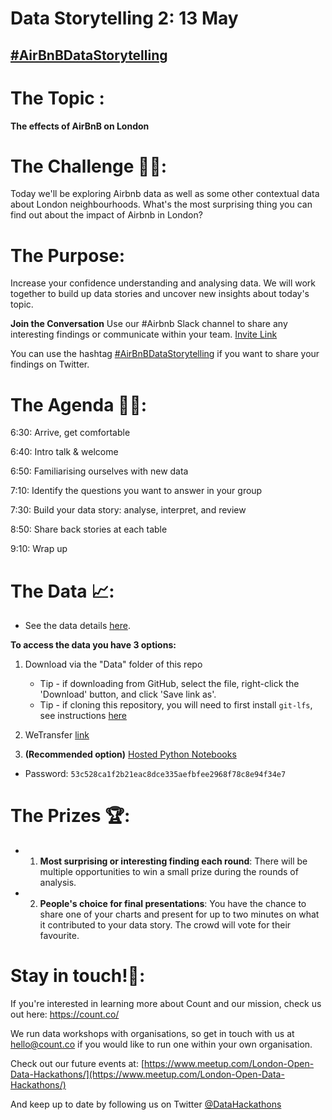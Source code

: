 # Data Storytelling 2: 13 May

## [#AirBnBDataStorytelling](https://twitter.com/DataHackathons?lang=en-gb/)

# The Topic :
**The effects of AirBnB on London** 

# The Challenge 👨‍💻:
Today we'll be exploring Airbnb data as well as some other contextual data about London neighbourhoods. What's the most surprising thing you can find out about the impact of Airbnb in London?

# The Purpose:
Increase your confidence understanding and analysing data. We will work together to build up data stories and uncover new insights about today's topic.
 
 
**Join the Conversation** Use our #Airbnb Slack channel to share any interesting findings or communicate within your team. 
[Invite Link](https://join.slack.com/t/opendatahackathons/shared_invite/enQtNTk4NDM0NjMyNjI3LTUwN2UwNTFjYTQ1ZDc5N2RiNDdkYWVhMzljNzJjOGEzY2ZmMzk2NDRjODYwNDE5YWZmNTdiMzdlZWUyM2YyZTI)

You can use the hashtag [#AirBnBDataStorytelling](https://twitter.com/DataHackathons?lang=en-gb/) if you want to share your findings on Twitter.

# The Agenda 👩‍🏫:

6:30: Arrive, get comfortable

6:40: Intro talk & welcome

6:50: Familiarising ourselves with new data

7:10: Identify the questions you want to answer in your group

7:30: Build your data story: analyse, interpret, and review

8:50: Share back stories at each table

9:10: Wrap up

# The Data 📈:
    
- See the data details [here](https://github.com/count/hackathons/blob/master/AirBnb/Data/README.md).
    
    
**To access the data you have 3 options:**

1. Download via the "Data" folder of this repo
    - Tip - if downloading from GitHub, select the file, right-click the 'Download' button, and click 'Save link as'.
    - Tip - if cloning this repository, you will need to first install `git-lfs`, see instructions [here](https://help.github.com/articles/installing-git-large-file-storage/)
    
2. WeTransfer [link](https://we.tl/t-bPQdr539SZ)

3. **(Recommended option)** [Hosted Python Notebooks](https://play.count.co/jupyter/tree/work/AirBnB)
  - Password: `53c528ca1f2b21eac8dce335aefbfee2968f78c8e94f34e7`

# The Prizes 🏆:

- 1. **Most surprising or interesting finding each round**: There will be multiple opportunities to win a small prize during the rounds of analysis.
- 2. **People's choice for final presentations**: You have the chance to share one of your charts and present for up to two minutes on what it contributed to your data story. The crowd will vote for their favourite.

# Stay in touch!🤙:

If you're interested in learning more about Count and our mission, check us out here: https://count.co/

We run data workshops with organisations, so get in touch with us at hello@count.co if you would like to run one within your own organisation. 

Check out our future events at: [https://www.meetup.com/London-Open-Data-Hackathons/](https://www.meetup.com/London-Open-Data-Hackathons/)

And keep up to date by following us on Twitter [@DataHackathons](https://twitter.com/DataHackathons)
